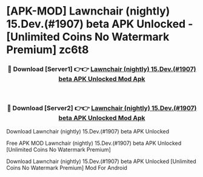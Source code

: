 # [APK-MOD] Lawnchair (nightly) 15.Dev.(#1907) beta APK Unlocked - [Unlimited Coins No Watermark Premium] zc6t8



<div align="center">
<h3>🔴 Download [Server1] 👉👉 <a href="https://momento.my/?title=Lawnchair_(nightly)_15.Dev.(#1907)_beta_APK_Unlocked">Lawnchair (nightly) 15.Dev.(#1907) beta APK Unlocked Mod Apk</a></h3><br>

<h3>🔴 Download [Server2] 👉👉 <a href="https://momento.my/?title=Lawnchair_(nightly)_15.Dev.(#1907)_beta_APK_Unlocked">Lawnchair (nightly) 15.Dev.(#1907) beta APK Unlocked Mod Apk</a></h3>
</div>



Download Lawnchair (nightly) 15.Dev.(#1907) beta APK Unlocked 

Free APK MOD Lawnchair (nightly) 15.Dev.(#1907) beta APK Unlocked [Unlimited Coins No Watermark Premium]

Download Lawnchair (nightly) 15.Dev.(#1907) beta APK Unlocked [Unlimited Coins No Watermark Premium] Mod For Android
